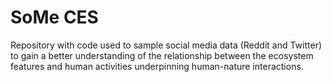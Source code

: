 # SoMe CES
 Repository with code used to sample social media data (Reddit and Twitter) to gain a better understanding of the relationship between the ecosystem features and human activities underpinning human-nature interactions.
